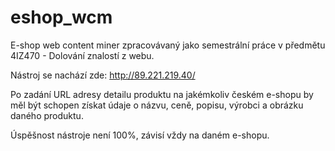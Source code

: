 # eshop_wcm

E-shop web content miner zpracovávaný jako semestrální práce v předmětu 4IZ470 - Dolování znalostí z webu.

Nástroj se nachází zde: http://89.221.219.40/

Po zadání URL adresy detailu produktu na jakémkoliv českém e-shopu by měl být schopen získat údaje o názvu, ceně, popisu, výrobci a obrázku daného produktu.

Úspěšnost nástroje není 100%, závisí vždy na daném e-shopu.
